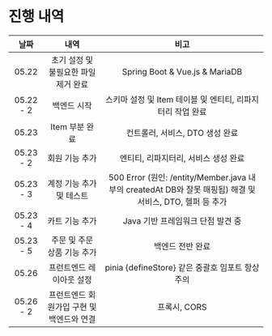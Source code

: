 # 진행 내역
|날짜|내역|비고|
|:-:|:-:|:-:|
|05.22|초기 설정 및 불필요한 파일 제거 완료|Spring Boot & Vue.js & MariaDB|
|05.22 - 2|백엔드 시작|스키마 설정 및 Item 테이블 및 엔티티, 리파지터리 작업 완료|
|05.23|Item 부분 완료|컨트롤러, 서비스, DTO 생성 완료|
|05.23 - 2|회원 기능 추가|엔티티, 리파지터리, 서비스 생성 완료|
|05.23 - 3|계정 기능 추가 및 테스트|500 Error (원인: /entity/Member.java 내부의 createdAt DB와 잘못 매핑됨) 해결 및 서비스, DTO, 헬퍼 등 추가|
|05.23 - 4|카트 기능 추가|Java 기반 프레임워크 단점 발견 중| 
|05.23 - 5|주문 및 주문 상품 기능 추가|백엔드 전반 완료|
|05.26|프런트엔드 레이아웃 설정|pinia {defineStore} 같은 중괄호 임포트 항상 주의|
|05.26 - 2|프런트엔드 회원가입 구현 및 백엔드와 연결|프록시, CORS|
